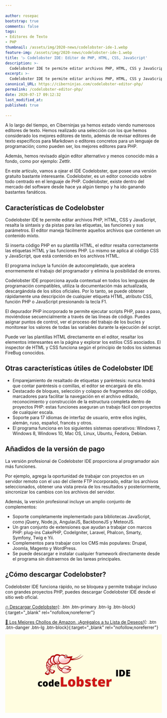 ```yaml
---

author: rosepac
bootstrap: true
comments: false
tags:
- Editores de Texto
- PHP
thumbnail: /assets/img/2020-news/codelobster-ide-1.webp
feature-img: /assets/img/2020-news/codelobster-ide-1.webp
title: '▷ Codelobster IDE: Editor de PHP, HTML, CSS, JavaScript'
description: >-
  Codelobster IDE te permite editar archivos PHP, HTML, CSS y JavaScript, resalta la sintaxis y da pistas para las etiquetas, las funciones y sus parámetros. El editor maneja fácilmente aquellos archivos que contienen un contenido mixto.
excerpt: >-
  Codelobster IDE te permite editar archivos PHP, HTML, CSS y JavaScript, resalta la sintaxis y da pistas para las etiquetas, las funciones y sus parámetros. El editor maneja fácilmente aquellos archivos que contienen un contenido mixto.
canonical_URL: https://ciberninjas.com/codelobster-editor-php/
permalink: /codelobster-editor-php/
date: 2020-07-17 09:12:32
last_modified_at: 
published: true

---
```


A lo largo del tiempo, en Ciberninjas ya hemos estado viendo numerosos editores de texto. Hemos realizado una selección con los que hemos considerado los mejores editores de texto, además de revisar editores de texto específicos para Markdown o editores concretos para un lenguaje de programación; como pueden ser, los mejores editores para PHP.

Además, hemos revisado algún editor alternativo y menos conocido más a fondo, como por ejemplo: Zettlr.

En este artículo, vamos a ojear el IDE Codelobster, que posee una versión gratuito bastante interesante. Codelobster, es un editor conocido sobre todo centrado en el lenguaje de PHP. Codelobster, existe dentro del mercado del software desde hace ya algún tiempo y ha ido ganando bastantes fanáticos.

## **Características de Codelobster**

Codelobster IDE te permite editar archivos PHP, HTML, CSS y JavaScript, resalta la sintaxis y da pistas para las etiquetas, las funciones y sus parámetros. El editor maneja fácilmente aquellos archivos que contienen un contenido mixto.

Si inserta código PHP en su plantilla HTML, el editor resalta correctamente las etiquetas HTML y las funciones PHP. Lo mismo se aplica al código CSS y JavaScript, que está contenido en los archivos HTML.

El programa incluye la función de autocompletado, que acelera enormemente el trabajo del programador y elimina la posibilidad de errores.

Codelobster IDE proporciona ayuda contextual en todos los lenguajes de programación compatibles, utiliza la documentación más actualizada, descargándola de los sitios oficiales. Por lo tanto, se puede obtener rápidamente una descripción de cualquier etiqueta HTML, atributo CSS, función PHP o JavaScript presionando la tecla F1.

El depurador PHP incorporado te permite ejecutar scripts PHP, paso a paso, moviéndose secuencialmente a través de las líneas de código. Puedes asignar puntos de control, ver el proceso del trabajo de los bucles y monitorear los valores de todas las variables durante la ejecución del script.

Puede ver las plantillas HTML directamente en el editor, resaltar los elementos interesantes en la página y explorar los estilos CSS asociados. El inspector de HTML y CSS funciona según el principio de todos los sistemas FireBug conocidos.

## **Otras características útiles de Codelobster IDE**

- Emparejamiento de resaltado de etiquetas y paréntesis: nunca tendrá que contar paréntesis o comillas, el editor se encargará de ello.
- Destacado de bloques, selección y colapso de fragmentos del código, marcadores para facilitar la navegación en el archivo editado, reconocimiento y construcción de la estructura completa dentro de proyectos PHP: estas funciones aseguran un trabajo fácil con proyectos de cualquier escala.
- Soporte para 17 idiomas de interfaz de usuario, entre ellos inglés, alemán, ruso, español, francés y otros.
- El programa funciona en los siguientes sistemas operativos: Windows 7, Windows 8, Windows 10, Mac OS, Linux, Ubuntu, Fedora, Debian.

## **Añadidos de la versión de pago**

La versión profesional de Codelobster IDE proporciona al programador aún más funciones.

Por ejemplo, agrega la oportunidad de trabajar con proyectos en un servidor remoto con el uso del cliente FTP incorporado, editar los archivos seleccionados, obtener una vista previa de los resultados y posteriormente, sincronizar los cambios con los archivos del servidor.

Además, la versión profesional incluye un amplio conjunto de complementos:

- Soporte completamente implementado para bibliotecas JavaScript, como jQuery, Node.js, AngularJS, BackboneJS y MeteorJS.
- Un gran conjunto de extensiones que ayudan a trabajar con marcos PHP: plug-ins CakePHP, CodeIgniter, Laravel, Phalcon, Smarty, Symfony, Twig e Yii.
- Complementos para trabajar con los CMS más populares: Drupal, Joomla, Magento y WordPress.
- Se puede descargar e instalar cualquier framework directamente desde el programa sin distraernos de las tareas principales.

## **¿Cómo descargar Codelobster?**

Codelobster IDE funciona rápido, no se bloquea y permite trabajar incluso con grandes proyectos PHP, puedes descargar Codelobster IDE desde el sitio web oficial.

[🔥 Descargar Codelobster](https://kutt.it/codelobster){: .btn .btn-primary .btn-lg .btn-block}{:target="_blank" rel="nofollow,noreferrer"}

[🛒 Los Mejores Chollos de Amazon, ¡Agrégalos a tu Lista de Deseos!](/amazon/ "Los Mejores Chollos de Amazon, Ofertas Flash, Black Monday y Amazon Prime Day"){: .btn .btn-danger .btn-lg .btn-block}{:target="_blank" rel="nofollow,noreferrer"}

![Codelobster IDE te permite editar archivos PHP, HTML, CSS y JavaScript, resalta la sintaxis y da pistas para las etiquetas, las funciones y sus parámetros. El editor maneja fácilmente aquellos archivos que contienen un contenido mixto.](/assets/img/2020-news/codelobster-ide-1.webp "Codelobster IDE te permite editar archivos PHP, HTML, CSS y JavaScript, resalta la sintaxis y da pistas para las etiquetas, las funciones y sus parámetros. El editor maneja fácilmente aquellos archivos que contienen un contenido mixto.")